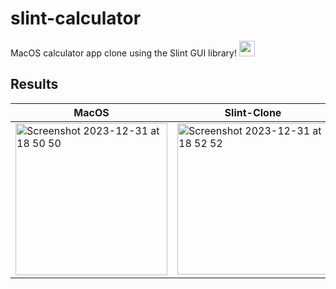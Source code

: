 # slint-calculator
MacOS calculator app clone using the Slint GUI library! <img src="https://avatars.githubusercontent.com/u/64742117?s=200&v=4" width="25" height="25" />


## Results

| MacOS | Slint-Clone |
|-------------|--------------|
| <img width="243" alt="Screenshot 2023-12-31 at 18 50 50" src="https://github.com/duvenagep/iced-calculator/assets/13404204/66ac1f25-1aa7-4b57-98de-03baffb06ad9">     | <img width="242" alt="Screenshot 2023-12-31 at 18 52 52" src="https://github.com/duvenagep/iced-calculator/assets/13404204/7d4bc364-6f49-4afe-bcb9-3a2ef2d34363">      |

